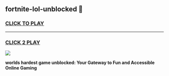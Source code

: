 
## fortnite-lol-unblocked 👋
<h3>
<a href="https://premium.freeplayer.one?title=fortnite-lol-unblocked&ref=14F">CLICK TO PLAY</a></h3>
<hr>

<h3>
<a href="https://premium.freeplayer.one?title=fortnite-lol-unblocked&ref=14F">CLICK 2 PLAY</a>
  
</h3>

<a href="https://premium.freeplayer.one?title=fortnite-lol-unblocked&ref=12F/"><img src="https://clearcache.store/games.png"></a>


**worlds hardest game unblocked: Your Gateway to Fun and Accessible Online Gaming**
